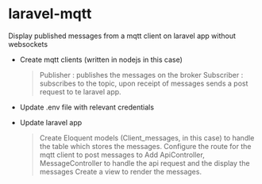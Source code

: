 # laravel-mqtt
Display published messages from a mqtt client on laravel app without websockets

- Create mqtt clients (written in nodejs in this case)
  > Publisher : publishes the messages on the broker
  > Subscriber : subscribes to the topic, upon receipt of messages sends a post request to te laravel app.
 
- Update .env file with relevant credentials

- Update laravel app
  > Create Eloquent models (Client_messages, in this case) to handle the table which stores the messages.
  > Configure the route for the mqtt client to post messages to 
  > Add ApiController, MessageController to handle the api request and the display the messages
  > Create a view to render the messages.
 
  
